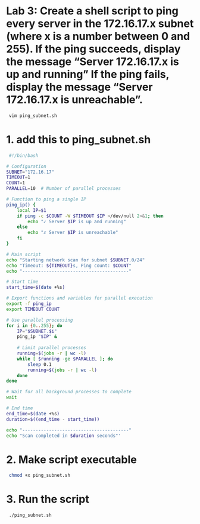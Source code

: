 # Lab 3: Create a shell script to ping every server in the 172.16.17.x subnet (where x is a number between 0 and 255). If the ping succeeds, display the message “Server 172.16.17.x is up and running” If the ping fails, display the message “Server 172.16.17.x is unreachable”.

```bash
 vim ping_subnet.sh
 ```
# 1. add this to ping_subnet.sh
```bash
 #!/bin/bash

# Configuration
SUBNET="172.16.17"
TIMEOUT=1
COUNT=1
PARALLEL=10  # Number of parallel processes

# Function to ping a single IP
ping_ip() {
    local IP=$1
    if ping -c $COUNT -W $TIMEOUT $IP >/dev/null 2>&1; then
        echo "✓ Server $IP is up and running"
    else
        echo "✗ Server $IP is unreachable"
    fi
}

# Main script
echo "Starting network scan for subnet $SUBNET.0/24"
echo "Timeout: ${TIMEOUT}s, Ping count: $COUNT"
echo "----------------------------------------"

# Start time
start_time=$(date +%s)

# Export functions and variables for parallel execution
export -f ping_ip
export TIMEOUT COUNT

# Use parallel processing
for i in {0..255}; do
    IP="$SUBNET.$i"
    ping_ip "$IP" &
    
    # Limit parallel processes
    running=$(jobs -r | wc -l)
    while [ $running -ge $PARALLEL ]; do
        sleep 0.1
        running=$(jobs -r | wc -l)
    done
done

# Wait for all background processes to complete
wait

# End time
end_time=$(date +%s)
duration=$((end_time - start_time))

echo "----------------------------------------"
echo "Scan completed in $duration seconds"'
 ```
# 2.  Make script executable
```bash
 chmod +x ping_subnet.sh
 ```
# 3.  Run the script
```bash
 ./ping_subnet.sh
 ```



